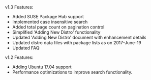 v1.3
Features:
- Added SUSE Package Hub support
- Implemented case insensitive search
- Added total page count on pagination control
- Simplified 'Adding New Distro' functionality
- Updated 'Adding New Distro' document with enhancement details
- Updated distro data files with package lists as on 2017-June-19
- Updated FAQ

v1.2
Features:
- Adding Ubuntu 17.04 support
- Performance optimizations to improve search functionality.